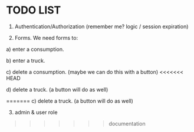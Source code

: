 TODO LIST
=========

1. Authentication/Authorization (remember me? logic / session expiration)

2. Forms. We need forms to:

a) enter a consumption.

b) enter a truck.

c) delete a consumption. (maybe we can do this with a button)
<<<<<<< HEAD

d) delete a truck. (a button will do as well)

=======
c) delete a truck. (a button will do as well)

3. admin & user role
>>>>>>> documentation
